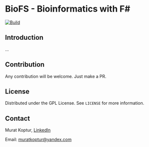 ﻿# BioFS - Bioinformatics with F#

[![Build](https://github.com/mrtkp9993/BioFS/actions/workflows/dotnet.yml/badge.svg)](https://github.com/mrtkp9993/BioFS/actions/workflows/dotnet.yml)

## Introduction

...

## Contribution

Any contribution will be welcome. Just make a PR.

## License

Distributed under the GPL License. See ```LICENSE``` for more information.

## Contact

Murat Koptur, [LinkedIn](https://www.linkedin.com/in/muratkoptur/)

Email: [muratkoptur@yandex.com](mailto:muratkoptur@yandex.com?subject=BioFS)
